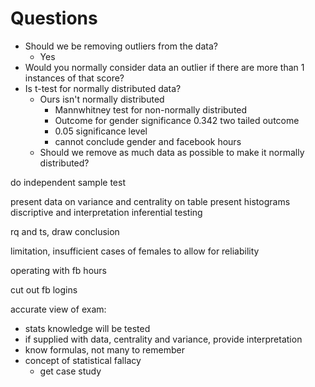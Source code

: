 # Questions

- Should we be removing outliers from the data?
	- Yes
- Would you normally consider data an outlier if there are more than 1 instances of that score?
- Is t-test for normally distributed data?
	- Ours isn't normally distributed
		- Mannwhitney test for non-normally distributed
		- Outcome for gender significance 0.342 two tailed outcome
		- 0.05 significance level
		- cannot conclude gender and facebook hours
	- Should we remove as much data as possible to make it normally distributed?

do independent sample test

present data on variance and centrality on table
present histograms discriptive and interpretation
inferential testing

rq and ts, draw conclusion

limitation, insufficient cases of females to allow for reliability

operating with fb hours

cut out fb logins

accurate view of exam:

- stats knowledge will be tested
- if supplied with data, centrality and variance, provide interpretation
- know formulas, not many to remember
- concept of statistical fallacy
	- get case study

